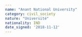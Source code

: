 ```yaml
---
name: "Anant National University"
category: civil_society
nature: "Université"
nationality: IND
date_signed: '2018-11-12'
---
```

    